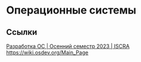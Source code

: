 # Операционные системы

## Ссылки

[Разработка ОС | Осенний семестр 2023 | ISCRA](https://youtube.com/playlist?list=PL8_dzIbSKnugf2XGXJE5AMU_qkxOEIz7V&si=kW0aem7yzQNUimj8)  
https://wiki.osdev.org/Main_Page  

